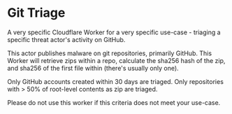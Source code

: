 # Git Triage
A very specific Cloudflare Worker for a very specific use-case - triaging a
specific threat actor's activity on GitHub.

This actor publishes malware on git repositories, primarily GitHub. This Worker
will retrieve zips within a repo, calculate the sha256 hash of the zip, and
sha256 of the first file within (there's usually only one).

Only GitHub accounts created within 30 days are triaged. Only repositories with > 50% of root-level contents as zip are triaged.

Please do not use this worker if this criteria does not meet your use-case.